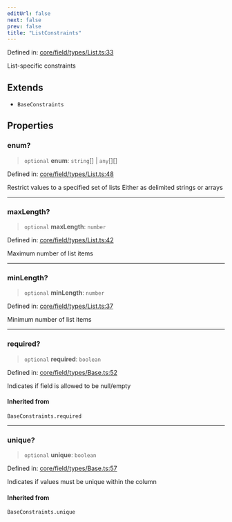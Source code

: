 ```yaml
---
editUrl: false
next: false
prev: false
title: "ListConstraints"
---
```


Defined in: [core/field/types/List.ts:33](https://github.com/datisthq/dpkit/blob/7a3ebb9422265a09d2e84e0952d10e0101139f80/core/field/types/List.ts#L33)

List-specific constraints

## Extends

- `BaseConstraints`

## Properties

### enum?

> `optional` **enum**: `string`[] \| `any`[][]

Defined in: [core/field/types/List.ts:48](https://github.com/datisthq/dpkit/blob/7a3ebb9422265a09d2e84e0952d10e0101139f80/core/field/types/List.ts#L48)

Restrict values to a specified set of lists
Either as delimited strings or arrays

***

### maxLength?

> `optional` **maxLength**: `number`

Defined in: [core/field/types/List.ts:42](https://github.com/datisthq/dpkit/blob/7a3ebb9422265a09d2e84e0952d10e0101139f80/core/field/types/List.ts#L42)

Maximum number of list items

***

### minLength?

> `optional` **minLength**: `number`

Defined in: [core/field/types/List.ts:37](https://github.com/datisthq/dpkit/blob/7a3ebb9422265a09d2e84e0952d10e0101139f80/core/field/types/List.ts#L37)

Minimum number of list items

***

### required?

> `optional` **required**: `boolean`

Defined in: [core/field/types/Base.ts:52](https://github.com/datisthq/dpkit/blob/7a3ebb9422265a09d2e84e0952d10e0101139f80/core/field/types/Base.ts#L52)

Indicates if field is allowed to be null/empty

#### Inherited from

`BaseConstraints.required`

***

### unique?

> `optional` **unique**: `boolean`

Defined in: [core/field/types/Base.ts:57](https://github.com/datisthq/dpkit/blob/7a3ebb9422265a09d2e84e0952d10e0101139f80/core/field/types/Base.ts#L57)

Indicates if values must be unique within the column

#### Inherited from

`BaseConstraints.unique`
